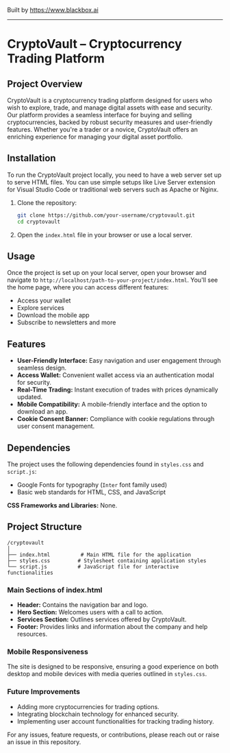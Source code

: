 
Built by https://www.blackbox.ai

---

# CryptoVault – Cryptocurrency Trading Platform

## Project Overview
CryptoVault is a cryptocurrency trading platform designed for users who wish to explore, trade, and manage digital assets with ease and security. Our platform provides a seamless interface for buying and selling cryptocurrencies, backed by robust security measures and user-friendly features. Whether you're a trader or a novice, CryptoVault offers an enriching experience for managing your digital asset portfolio.

## Installation
To run the CryptoVault project locally, you need to have a web server set up to serve HTML files. You can use simple setups like Live Server extension for Visual Studio Code or traditional web servers such as Apache or Nginx.

1. Clone the repository:
   ```bash
   git clone https://github.com/your-username/cryptovault.git
   cd cryptovault
   ```

2. Open the `index.html` file in your browser or use a local server.

## Usage
Once the project is set up on your local server, open your browser and navigate to `http://localhost/path-to-your-project/index.html`. You'll see the home page, where you can access different features:

- Access your wallet
- Explore services
- Download the mobile app
- Subscribe to newsletters and more

## Features
- **User-Friendly Interface:** Easy navigation and user engagement through seamless design.
- **Access Wallet:** Convenient wallet access via an authentication modal for security.
- **Real-Time Trading:** Instant execution of trades with prices dynamically updated.
- **Mobile Compatibility:** A mobile-friendly interface and the option to download an app.
- **Cookie Consent Banner:** Compliance with cookie regulations through user consent management.

## Dependencies
The project uses the following dependencies found in `styles.css` and `script.js`:
- Google Fonts for typography (`Inter` font family used)
- Basic web standards for HTML, CSS, and JavaScript

**CSS Frameworks and Libraries:** None.

## Project Structure
```
/cryptovault
│
├── index.html          # Main HTML file for the application
├── styles.css         # Stylesheet containing application styles
└── script.js          # JavaScript file for interactive functionalities
```

### Main Sections of index.html
- **Header:** Contains the navigation bar and logo.
- **Hero Section:** Welcomes users with a call to action.
- **Services Section:** Outlines services offered by CryptoVault.
- **Footer:** Provides links and information about the company and help resources.

### Mobile Responsiveness
The site is designed to be responsive, ensuring a good experience on both desktop and mobile devices with media queries outlined in `styles.css`.

### Future Improvements
- Adding more cryptocurrencies for trading options.
- Integrating blockchain technology for enhanced security.
- Implementing user account functionalities for tracking trading history.

For any issues, feature requests, or contributions, please reach out or raise an issue in this repository.